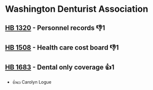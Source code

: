 # Washington Denturist Association

## [HB 1320](/bill/2023-24/hb/1320/) - Personnel records  👎1 

## [HB 1508](/bill/2023-24/hb/1508/) - Health care cost board  👎1 

## [HB 1683](/bill/2023-24/hb/1683/) - Dental only coverage 👍1  
* 👍💵 Carolyn Logue